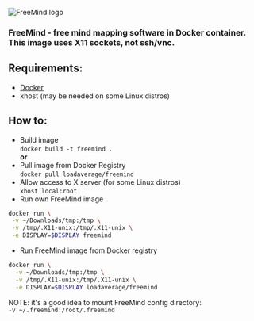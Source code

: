 ![FreeMind logo](https://cldup.com/7rBlZKgZ3u-3000x3000.png)
### FreeMind - free mind mapping software in Docker container. This image uses X11 sockets, not ssh/vnc.

Requirements:
---
- [Docker](https://github.com/docker/docker)
- xhost (may be needed on some Linux distros)

How to:
---
- Build image  
`docker build -t freemind .`   
**or**  
- Pull image from Docker Registry  
`docker pull loadaverage/freemind`
- Allow access to X server (for some Linux distros)  
`xhost local:root`
- Run own FreeMind image

 ```bash
docker run \
  -v ~/Downloads/tmp:/tmp \
  -v /tmp/.X11-unix:/tmp/.X11-unix \
  -e DISPLAY=$DISPLAY freemind
```
- Run FreeMind image from Docker registry  
```bash
docker run \
  -v ~/Downloads/tmp:/tmp \
  -v /tmp/.X11-unix:/tmp/.X11-unix \
  -e DISPLAY=$DISPLAY loadaverage/freemind
```
NOTE: it's a good idea to mount FreeMind config directory:  
```-v ~/.freemind:/root/.freemind```

